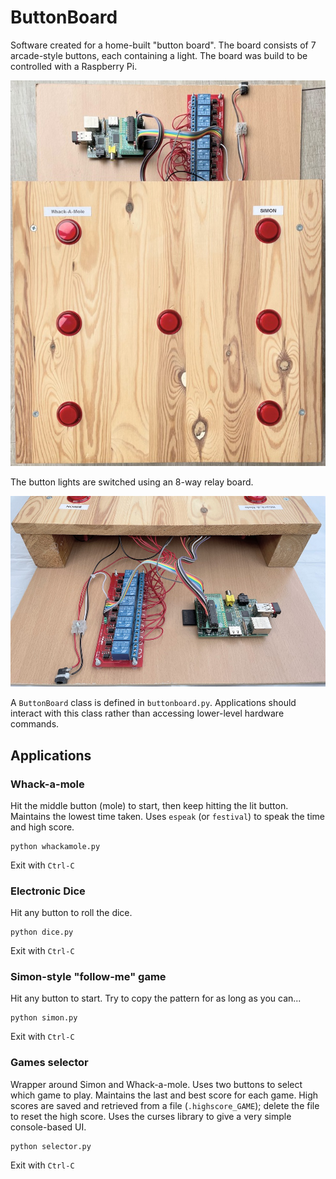 # ButtonBoard

Software created for a home-built "button board".  The board consists of 7 arcade-style buttons, each containing a light.
The board was build to be controlled with a Raspberry Pi.

![buttonboard](img/board.jpg)

The button lights are switched using an 8-way relay board.

![Raspberry Pi and relay board](img/closeup.jpg)

A `ButtonBoard` class is defined in `buttonboard.py`.
Applications should interact with this class rather than accessing lower-level hardware commands.

## Applications

### Whack-a-mole

Hit the middle button (mole) to start, then keep hitting the lit button.
Maintains the lowest time taken.
Uses `espeak` (or `festival`) to speak the time and high score.

```
python whackamole.py
```
Exit with `Ctrl-C`

### Electronic Dice

Hit any button to roll the dice.
```
python dice.py
```
Exit with `Ctrl-C`

### Simon-style "follow-me" game

Hit any button to start.
Try to copy the pattern for as long as you can...

```
python simon.py
```
Exit with `Ctrl-C`

### Games selector

Wrapper around Simon and Whack-a-mole.
Uses two buttons to select which game to play.
Maintains the last and best score for each game.
High scores are saved and retrieved from a file (`.highscore_GAME`); delete the file to reset the high score.
Uses the curses library to give a very simple console-based UI.

```
python selector.py
```
Exit with `Ctrl-C`
